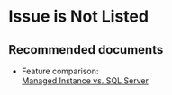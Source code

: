 <properties
	pageTitle="Features/Issue is Not Listed"
	description="Features/Issue is Not Listed"
	service="microsoft.sql"
	resource="servers"
	authors="MladjoA"
    ms.author="mlandzic"
	displayOrder=""
	selfHelpType="generic"
	supportTopicIds="32594725"
	resourceTags=""
	productPesIds="16259"
	cloudEnvironments="public"
/>

# Issue is Not Listed

## **Recommended documents**
* Feature comparison:<br>
[Managed Instance vs. SQL Server](https://docs.microsoft.com/azure/sql-database/sql-database-features)

